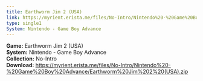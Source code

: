 ```yaml
---
title: Earthworm Jim 2 (USA)
link: https://myrient.erista.me/files/No-Intro/Nintendo%20-%20Game%20Boy%20Advance/Earthworm%20Jim%202%20(USA).zip
type: single1
System: Nintendo - Game Boy Advance
---
```

<b>Game:</b> Earthworm Jim 2 (USA)<br>
<b>System:</b> Nintendo - Game Boy Advance<br>
<b>Collection:</b> No-Intro<br>
<b>Download:</b> https://myrient.erista.me/files/No-Intro/Nintendo%20-%20Game%20Boy%20Advance/Earthworm%20Jim%202%20(USA).zip
